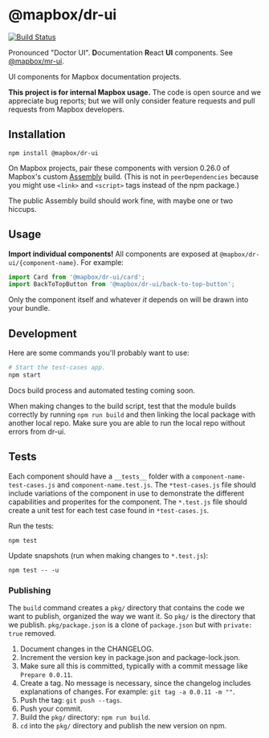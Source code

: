 # @mapbox/dr-ui

[![Build Status](https://travis-ci.com/mapbox/dr-ui.svg?branch=master)](https://travis-ci.com/mapbox/dr-ui)

Pronounced "Doctor UI". **D**ocumentation **R**eact **UI** components. See [@mapbox/mr-ui](https://github.com/mapbox/mr-ui).

UI components for Mapbox documentation projects.

**This project is for internal Mapbox usage.** The code is open source and we appreciate bug reports; but we will only consider feature requests and pull requests from Mapbox developers.

## Installation

```
npm install @mapbox/dr-ui
```

On Mapbox projects, pair these components with version 0.26.0 of Mapbox's custom [Assembly](https://labs.mapbox.com/assembly/) build. (This is not in `peerDependencies` because you might use `<link>` and `<script>` tags instead of the npm package.)

The public Assembly build should work fine, with maybe one or two hiccups.

## Usage

**Import individual components!** All components are exposed at `@mapbox/dr-ui/{component-name}`. For example:

```js
import Card from '@mapbox/dr-ui/card';
import BackToTopButton from '@mapbox/dr-ui/back-to-top-button';
```

Only the component itself and whatever _it_ depends on will be drawn into your bundle.

## Development

Here are some commands you'll probably want to use:

```bash
# Start the test-cases app.
npm start
```

Docs build process and automated testing coming soon.

When making changes to the build script, test that the module builds correctly by running `npm run build` and then linking the local package with another local repo. Make sure you are able to run the local repo without errors from dr-ui.

## Tests

Each component should have a `__tests__` folder with a `component-name-test-cases.js` and `component-name.test.js`. The `*test-cases.js` file should include variations of the component in use to demonstrate the different capabilities and properites for the component. The `*.test.js` file should create a unit test for each test case found in `*test-cases.js`.

Run the tests:

```
npm test
```

Update snapshots (run when making changes to `*.test.js`):

```
npm test -- -u
```

### Publishing

The `build` command creates a `pkg/` directory that contains the code we want to publish, organized the way we want it. So `pkg/` is the directory that we publish. `pkg/package.json` is a clone of `package.json` but with `private: true` removed.

1. Document changes in the CHANGELOG.
1. Increment the version key in package.json and package-lock.json.
1. Make sure all this is committed, typically with a commit message like `Prepare 0.0.11`.
1. Create a tag. No message is necessary, since the changelog includes explanations of changes. For example: `git tag -a 0.0.11 -m ""`.
1. Push the tag: `git push --tags`.
1. Push your commit.
1. Build the `pkg/` directory: `npm run build`.
1. `cd` into the `pkg/` directory and publish the new version on npm.

